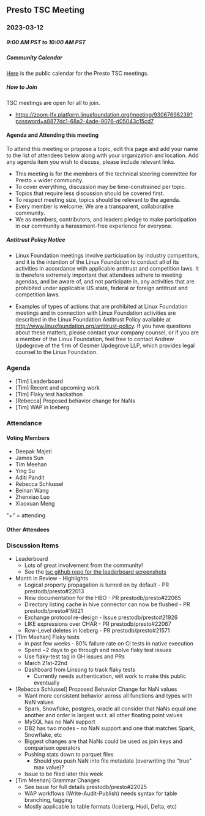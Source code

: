 ## Presto TSC Meeting

### 2023-03-12
##### 9:00 AM PST to 10:00 AM PST

##### Community Calendar

[Here](https://calendar.google.com/calendar/embed?src=linuxfoundation.org_vrjlva5b0u73ps75fvnv5sasi4%40group.calendar.google.com&ctz=America%2FChicago) is the public calendar for the Presto TSC meetings.

##### How to Join

TSC meetings are open for all to join.

* https://zoom-lfx.platform.linuxfoundation.org/meeting/93067698239?password=a8877dc1-68a2-4ade-9076-d05043c15cd7

#### Agenda and Attending this meeting

To attend this meeting or propose a topic, edit this page and add your name to the list of attendees below along with your organization and location. Add any agenda item you wish to discuss, please include relevant links.

* This meeting is for the members of the technical steering committee for Presto + wider community.
* To cover everything, discussion may be time-constrained per topic.
* Topics that require less discussion should be covered first.
* To respect meeting size, topics should be relevant to the agenda.
* Every member is welcome; We are a transparent, collaborative community.
* We as members, contributors, and leaders pledge to make participation in our community a harassment-free experience for everyone.

##### Antitrust Policy Notice

* Linux Foundation meetings involve participation by industry competitors, and it is the intention of the Linux Foundation to conduct all of its activities in accordance with applicable antitrust and competition laws. It is therefore extremely important that attendees adhere to meeting agendas, and be aware of, and not participate in, any activities that are prohibited under applicable US state, federal or foreign antitrust and competition laws.

* Examples of types of actions that are prohibited at Linux Foundation meetings and in connection with Linux Foundation activities are described in the Linux Foundation Antitrust Policy available at http://www.linuxfoundation.org/antitrust-policy. If you have questions about these matters, please contact your company counsel, or if you are a member of the Linux Foundation, feel free to contact Andrew Updegrove of the firm of Gesmer Updegrove LLP, which provides legal counsel to the Linux Foundation.

### Agenda

* [Tim] Leaderboard
* [Tim] Recent and upcoming work
* [Tim] Flaky test hackathon
* [Rebecca] Proposed behavior change for NaNs
* [Tim] WAP in Iceberg

### Attendance

#### Voting Members

* Deepak Majeti
* James Sun
* Tim Meehan
* Ying Su
* Aditi Pandit
* Rebecca Schlussel
* Beinan Wang
* Zhenxiao Luo
* Xiaoxuan Meng

"+" = attending


#### Other Attendees


### Discussion Items

- Leaderboard
    - Lots of great involvement from the community!
    - See the [tsc github repo for the leaderboard screenshots](https://github.com/prestodb/tsc/tree/master/meetings/files)
- Month in Review - Highlights
    - Logical property propagation is turned on by default - PR prestodb/presto#22013
    - New documentation for the HBO - PR prestodb/presto#22065
    - Directory listing cache in hive connector can now be flushed  - PR prestodb/presto#19821
    - Exchange protocol re-design - Issue prestodb/presto#21926
    - LIKE expressions over CHAR - PR prestodb/presto#22067
    - Row-Level deletes in Iceberg - PR prestodb/presto#21571
- [Tim Meehan] Flaky tests
    - in past few weeks - 80% failure rate on CI tests in native execution
    - Spend ~2 days to go through and resolve flaky test issues
    - Use flaky-test tag in GH issues and PRs
    - March 21st-22nd
    - Dashboard from Linsong to track flaky tests
        - Currently needs authentication, will work to make this public eventually
- [Rebecca Schlussel] Proposed Behavior Change for NaN values
    - Want more consistent behavior across all functions and types with NaN values
    - Spark, Snowflake, postgres, oracle all consider that NaNs equal one another and order is largest w.r.t. all other floating point values
    - MySQL has no NaN support
    - DB2 has two modes - no NaN support and one that matches Spark, Snowflake, etc
    - Biggest changes are that NaNs could be used as join keys and comparison operators
    - Pushing stats down to parquet files
        - Should you push NaN into file metadata (overwriting the "true" max value)?
    - Issue to be filed later this week
- [Tim Meehan] Grammar Changes
    - See issue for full details prestodb/presto#22025
    - WAP workflows (Write-Audit-Publish) needs syntax for table branching, tagging
    - Mostly applicable to table formats (Iceberg, Hudi, Delta, etc)
